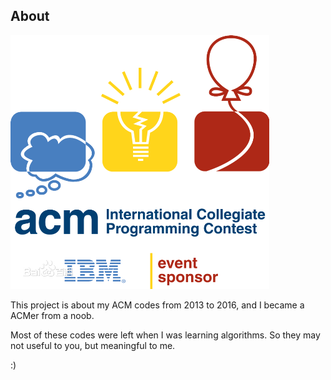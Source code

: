 ## About

![ACM](/acm.jpg "ACM")

This project is about my ACM codes from 2013 to 2016, and I became a ACMer from a noob.

Most of these codes were left when I was learning algorithms. So they may not useful to you, but meaningful to me.

:)


